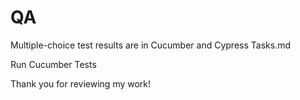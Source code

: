 # QA
Multiple-choice test results are in Cucumber and Cypress Tasks.md

Run Cucumber Tests



Thank you for reviewing my work!
